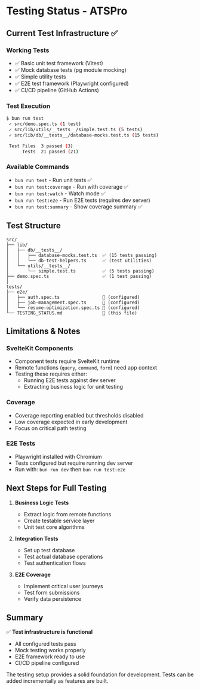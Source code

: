# Testing Status - ATSPro

## Current Test Infrastructure ✅

### Working Tests

- ✅ Basic unit test framework (Vitest)
- ✅ Mock database tests (pg module mocking)
- ✅ Simple utility tests
- ✅ E2E test framework (Playwright configured)
- ✅ CI/CD pipeline (GitHub Actions)

### Test Execution

```bash
$ bun run test
 ✓ src/demo.spec.ts (1 test)
 ✓ src/lib/utils/__tests__/simple.test.ts (5 tests)
 ✓ src/lib/db/__tests__/database-mocks.test.ts (15 tests)

 Test Files  3 passed (3)
      Tests  21 passed (21)
```

### Available Commands

- `bun run test` - Run unit tests ✅
- `bun run test:coverage` - Run with coverage ✅
- `bun run test:watch` - Watch mode ✅
- `bun run test:e2e` - Run E2E tests (requires dev server)
- `bun run test:summary` - Show coverage summary ✅

## Test Structure

```
src/
├── lib/
│   ├── db/__tests__/
│   │   ├── database-mocks.test.ts  ✅ (15 tests passing)
│   │   └── db-test-helpers.ts      ✅ (test utilities)
│   └── utils/__tests__/
│       └── simple.test.ts          ✅ (5 tests passing)
├── demo.spec.ts                    ✅ (1 test passing)
│
tests/
├── e2e/
│   ├── auth.spec.ts                📝 (configured)
│   ├── job-management.spec.ts      📝 (configured)
│   └── resume-optimization.spec.ts 📝 (configured)
└── TESTING_STATUS.md               📄 (this file)
```

## Limitations & Notes

### SvelteKit Components

- Component tests require SvelteKit runtime
- Remote functions (`query`, `command`, `form`) need app context
- Testing these requires either:
  - Running E2E tests against dev server
  - Extracting business logic for unit testing

### Coverage

- Coverage reporting enabled but thresholds disabled
- Low coverage expected in early development
- Focus on critical path testing

### E2E Tests

- Playwright installed with Chromium
- Tests configured but require running dev server
- Run with: `bun run dev` then `bun run test:e2e`

## Next Steps for Full Testing

1. **Business Logic Tests**
   - Extract logic from remote functions
   - Create testable service layer
   - Unit test core algorithms

2. **Integration Tests**
   - Set up test database
   - Test actual database operations
   - Test authentication flows

3. **E2E Coverage**
   - Implement critical user journeys
   - Test form submissions
   - Verify data persistence

## Summary

✅ **Test infrastructure is functional**

- All configured tests pass
- Mock testing works properly
- E2E framework ready to use
- CI/CD pipeline configured

The testing setup provides a solid foundation for development. Tests can be added incrementally as features are built.

